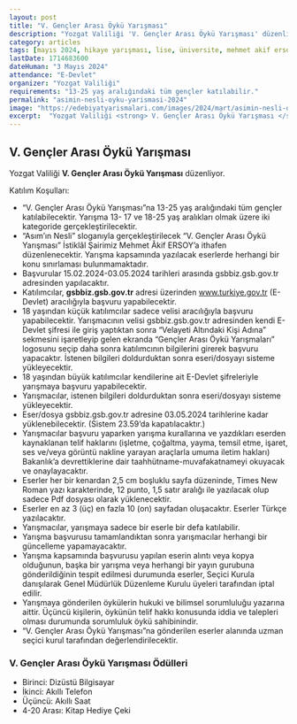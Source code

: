 ```yaml
---
layout: post
title: "V. Gençler Arası Öykü Yarışması"
description: "Yozgat Valiliği 'V. Gençler Arası Öykü Yarışması' düzenliyor."
category: articles
tags: [mayıs 2024, hikaye yarışması, lise, üniversite, mehmet akif ersoy]
lastDate: 1714683600
dateHuman: "3 Mayıs 2024"
attendance: "E-Devlet"
organizer: "Yozgat Valiliği"
requirements: "13-25 yaş aralığındaki tüm gençler katılabilir."
permalink: "asimin-nesli-oyku-yarismasi-2024"
image: "https://edebiyatyarismalari.com/images/2024/mart/asimin-nesli-oyku-yarismasi-2024.jpg"
excerpt:  "Yozgat Valiliği <strong> V. Gençler Arası Öykü Yarışması </strong> düzenliyor."
---
```


## V. Gençler Arası Öykü Yarışması
Yozgat Valiliği **V. Gençler Arası Öykü Yarışması** düzenliyor.  

Katılım Koşulları:
- “V. Gençler Arası Öykü Yarışması”na 13-25 yaş aralığındaki tüm gençler katılabilecektir. Yarışma 13- 17 ve 18-25 yaş aralıkları olmak üzere iki kategoride gerçekleştirilecektir.
- “Asım’ın Nesli” sloganıyla gerçekleştirilecek “V. Gençler Arası Öykü Yarışması” İstiklâl Şairimiz Mehmet Âkif ERSOY’a ithafen düzenlenecektir. Yarışma kapsamında yazılacak eserlerde herhangi bir konu sınırlaması bulunmamaktadır.
- Başvurular 15.02.2024-03.05.2024 tarihleri arasında gsbbiz.gsb.gov.tr adresinden yapılacaktır.
- Katılımcılar, **gsbbiz.gsb.gov.tr** adresi üzerinden www.turkiye.gov.tr (E-Devlet) aracılığıyla başvuru yapabilecektir.
- 18 yaşından küçük katılımcılar sadece velisi aracılığıyla başvuru yapabilecektir. Yarışmacının velisi gsbbiz.gsb.gov.tr adresinden kendi E-Devlet şifresi ile giriş yaptıktan sonra “Velayeti Altındaki Kişi Adına” sekmesini işaretleyip gelen ekranda “Gençler Arası Öykü Yarışmaları” logosunu seçip daha sonra katılımcının bilgilerini girerek başvuru yapacaktır. İstenen bilgileri doldurduktan sonra eseri/dosyayı sisteme yükleyecektir.
- 18 yaşından büyük katılımcılar kendilerine ait E-Devlet şifreleriyle yarışmaya başvuru yapabilecektir.
- Yarışmacılar, istenen bilgileri doldurduktan sonra eseri/dosyayı sisteme yükleyecektir.
- Eser/dosya gsbbiz.gsb.gov.tr adresine 03.05.2024 tarihlerine kadar yüklenebilecektir. (Sistem 23.59’da kapatılacaktır.)
- Yarışmacılar başvuru yaparken yarışma kurallarına ve yazdıkları eserden kaynaklanan telif haklarını (işletme, çoğaltma, yayma, temsil etme, işaret, ses ve/veya görüntü nakline yarayan araçlarla umuma iletim hakları) Bakanlık’a devrettiklerine dair taahhütname-muvafakatnameyi okuyacak ve onaylayacaktır.
- Eserler her bir kenardan 2,5 cm boşluklu sayfa düzeninde, Times New Roman yazı karakterinde, 12 punto, 1,5 satır aralığı ile yazılacak olup sadece Pdf dosyası olarak yüklenecektir.
- Eserler en az 3 (üç) en fazla 10 (on) sayfadan oluşacaktır. Eserler Türkçe yazılacaktır.
- Yarışmacılar, yarışmaya sadece bir eserle bir defa katılabilir.
- Yarışma başvurusu tamamlandıktan sonra yarışmacılar herhangi bir güncelleme yapamayacaktır.
- Yarışma kapsamında başvurusu yapılan eserin alıntı veya kopya olduğunun, başka bir yarışma veya herhangi bir yayın gurubuna gönderildiğinin tespit edilmesi durumunda eserler, Seçici Kurula danışılarak Genel Müdürlük Düzenleme Kurulu üyeleri tarafından iptal edilir.
- Yarışmaya gönderilen öykülerin hukuki ve bilimsel sorumluluğu yazarına aittir. Üçüncü kişilerin, öykünün telif hakkı konusunda iddia ve talepleri olması durumunda sorumluluk öykü sahibinindir.
- “V. Gençler Arası Öykü Yarışması”na gönderilen eserler alanında uzman seçici kurul tarafından değerlendirilecektir.


### V. Gençler Arası Öykü Yarışması Ödülleri
- Birinci: Dizüstü Bilgisayar
- İkinci: Akıllı Telefon
- Üçüncü: Akıllı Saat
- 4-20 Arası: Kitap Hediye Çeki